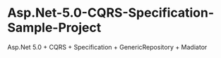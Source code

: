 # Asp.Net-5.0-CQRS-Specification-Sample-Project
Asp.Net 5.0 + CQRS + Specification + GenericRepository + Madiator
